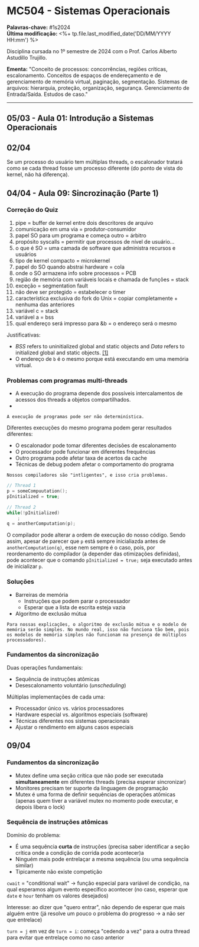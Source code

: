 # MC504 - Sistemas Operacionais

**Palavras-chave:** #1s2024  
**Última modificação:** <%+ tp.file.last_modified_date('DD/MM/YYYY HH:mm') %>  

Disciplina cursada no 1º semestre de 2024 com o Prof. Carlos Alberto Astudillo Trujillo.

**Ementa:** "Conceito de processos: concorrências, regiões críticas, escalonamento. Conceitos de espaços de endereçamento e de gerenciamento de memória virtual, paginação, segmentação. Sistemas de arquivos: hierarquia, proteção, organização, segurança. Gerenciamento de Entrada/Saída. Estudos de caso."

---

## 05/03 - Aula 01: Introdução a Sistemas Operacionais

## 02/04

Se um processo do usuário tem múltiplas threads, o escalonador tratará como se cada thread fosse um processo diferente (do ponto de vista do kernel, não há diferença).

## 04/04 - Aula 09: Sincrozinação (Parte 1)

### Correção do Quiz

1. pipe = buffer de kernel entre dois descritores de arquivo
2. comunicação em uma via = produtor-consumidor
3. papel SO para um programa e começa outro = árbitro
4. propósito syscalls = permitir que processos de nível de usuário...
5. o que é SO = uma camada de software que administra recursos e usuários
6.  tipo de kernel compacto = microkernel
7. papel do SO quando abstrai hardware = cola
8. onde o SO armazena info sobre processos = PCB
9. região de memória com variáveis locais e chamada de funções = stack
10. exceção = segmentation fault
11. não deve ser protegido = estabelecer o timer
12. característica exclusiva do fork do Unix = copiar completamente + nenhuma das anteriores
13. variável c = stack
14. variável a = bss
15. qual endereço será impresso para &b = o endereço será o mesmo

Justificativas:
- _BSS_ refers to uninitialized global and static objects and _Data_ refers to initialized global and static objects. [\[1\]](https://cosmic-software.com/faq/faq17.php)
- O endereço de `b` é o mesmo porque está executando em uma memória virtual.

###  Problemas com programas multi-threads

- A execução do programa depende dos possíveis intercalamentos de acessos dos threads a objetos compartilhados.
- 

```ad-note
A execução de programas pode ser não determinística.
```

Diferentes execuções do mesmo programa podem gerar resultados diferentes:

- O escalonador pode tomar diferentes decisões de escalonamento
- O processador pode funcionar em diferentes frequências
- Outro programa pode afetar taxa de acertos da cache
- Técnicas de debug podem afetar o comportamento do programa

```ad-note
Nossos compiladores são "intligentes", e isso cria problemas.
```

```c
// Thread 1
p = someCompuutation();
pInitialized = true;

// Thread 2
while(!pInitialized)
    ;
q = anotherComputation(p);
```

O compilador pode alterar a ordem de execução do nosso código. Sendo assim, apesar de parecer que `p` está sempre inicialiazda antes de `anotherComputation(q)`, esse nem sempre é o caso, pois, por reordenamento do compilador (a depender das otimizações definidas), pode acontecer que o comando `pInitialized = true;` seja executado antes de inicializar `p`.

### Soluções

- Barreiras de memória
    - Instruções que podem parar o processador
    - Esperar que a lista de escrita esteja vazia
- Algoritmo de exclusão mútua

```ad-warning
Para nossas explicações, o algoritmo de exclusão mútua e o modelo de memória serão simples. No mundo real, isso não funciona tão bem, pois os modelos de memória simples não funcionam na presença de múltiplos processadores).
```

### Fundamentos da sincronização

Duas operações fundamentais:

- Sequência de instruções atômicas
- Desescalonamento voluntário (*unscheduling*)

Múltiplas implementações de cada uma:

- Processador único vs. vários processadores
- Hardware especial vs. algoritmos especiais (software)
- Técnicas diferentes nos sistemas operacionais
- Ajustar o rendimento em alguns casos especiais

## 09/04

### Fundamentos da sincronização

- Mutex define uma seção crítica que não pode ser executada **simultaneamente** em diferentes threads (precisa esperar sincronizar)
- Monitores precisam ter suporte da linguagem de programação
- Mutex é uma forma de definir sequências de operações atômicas (apenas quem tiver a variável mutex no momento pode executar, e depois libera o lock)

### Sequência de instruções atômicas

Domínio do problema:

- É uma sequência **curta** de instruções (precisa saber identificar a seção crítica onde a condição de corrida pode acontecer)a
- Ninguém mais pode entrelaçar a mesma sequência (ou uma sequência similar)
- Tipicamente não existe competição

`cwait` = "conditional wait" -> função especial para variável de condição, na qual esperamos algum evento específico acontecer (no caso, esperar que `date` e `hour` tenham os valores desejados)

Interesse: ao dizer que "quero entrar", não dependo de esperar que mais alguém entre (já resolve um pouco o problema do progresso -> a não ser que entrelace)

`turn = j` em vez de `turn = i`: começa "cedendo a vez" para a outra thread para evitar que entrelaçe como no caso anterior
